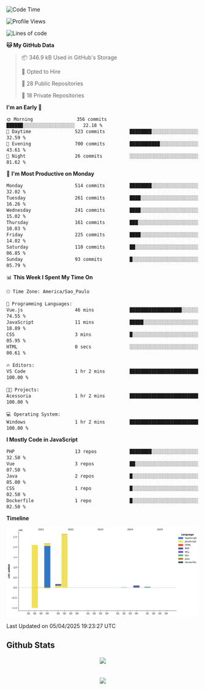  
<!--START_SECTION:waka-->
![Code Time](http://img.shields.io/badge/Code%20Time-1%2C851%20hrs%2034%20mins-blue)

![Profile Views](http://img.shields.io/badge/Profile%20Views-0-blue)

![Lines of code](https://img.shields.io/badge/From%20Hello%20World%20I%27ve%20Written-7.2%20million%20lines%20of%20code-blue)

**🐱 My GitHub Data** 

> 📦 346.9 kB Used in GitHub's Storage 
 > 
> 💼 Opted to Hire
 > 
> 📜 28 Public Repositories 
 > 
> 🔑 18 Private Repositories 
 > 
**I'm an Early 🐤** 

```text
🌞 Morning                356 commits         ██████░░░░░░░░░░░░░░░░░░░   22.18 % 
🌆 Daytime                523 commits         ████████░░░░░░░░░░░░░░░░░   32.59 % 
🌃 Evening                700 commits         ███████████░░░░░░░░░░░░░░   43.61 % 
🌙 Night                  26 commits          ░░░░░░░░░░░░░░░░░░░░░░░░░   01.62 % 
```
📅 **I'm Most Productive on Monday** 

```text
Monday                   514 commits         ████████░░░░░░░░░░░░░░░░░   32.02 % 
Tuesday                  261 commits         ████░░░░░░░░░░░░░░░░░░░░░   16.26 % 
Wednesday                241 commits         ████░░░░░░░░░░░░░░░░░░░░░   15.02 % 
Thursday                 161 commits         ███░░░░░░░░░░░░░░░░░░░░░░   10.03 % 
Friday                   225 commits         ████░░░░░░░░░░░░░░░░░░░░░   14.02 % 
Saturday                 110 commits         ██░░░░░░░░░░░░░░░░░░░░░░░   06.85 % 
Sunday                   93 commits          █░░░░░░░░░░░░░░░░░░░░░░░░   05.79 % 
```


📊 **This Week I Spent My Time On** 

```text
🕑︎ Time Zone: America/Sao_Paulo

💬 Programming Languages: 
Vue.js                   46 mins             ███████████████████░░░░░░   74.55 % 
JavaScript               11 mins             █████░░░░░░░░░░░░░░░░░░░░   18.89 % 
CSS                      3 mins              █░░░░░░░░░░░░░░░░░░░░░░░░   05.95 % 
HTML                     0 secs              ░░░░░░░░░░░░░░░░░░░░░░░░░   00.61 % 

🔥 Editors: 
VS Code                  1 hr 2 mins         █████████████████████████   100.00 % 

🐱‍💻 Projects: 
Acessoria                1 hr 2 mins         █████████████████████████   100.00 % 

💻 Operating System: 
Windows                  1 hr 2 mins         █████████████████████████   100.00 % 
```

**I Mostly Code in JavaScript** 

```text
PHP                      13 repos            ████████░░░░░░░░░░░░░░░░░   32.50 % 
Vue                      3 repos             ██░░░░░░░░░░░░░░░░░░░░░░░   07.50 % 
Java                     2 repos             █░░░░░░░░░░░░░░░░░░░░░░░░   05.00 % 
CSS                      1 repo              █░░░░░░░░░░░░░░░░░░░░░░░░   02.50 % 
Dockerfile               1 repo              █░░░░░░░░░░░░░░░░░░░░░░░░   02.50 % 
```



**Timeline**

![Lines of Code chart](https://raw.githubusercontent.com/MaueDev/MaueDev/main/assets/bar_graph.png)


 Last Updated on 05/04/2025 19:23:27 UTC
<!--END_SECTION:waka-->

## Github Stats  
<div align="center"><img src="https://github-readme-stats.vercel.app/api/top-langs/?username=MaueDev&hide_border=true&layout=compact" align="center" /></div>  

<br/>  

<br/>  

<div align="center">
<img src="https://komarev.com/ghpvc/?username=MaueDev&&style=flat-square" align="center" />
</div>  
  
